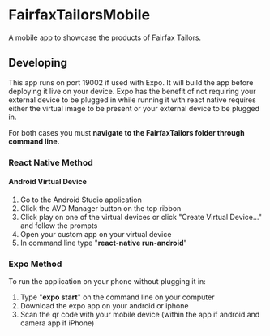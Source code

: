 # FairfaxTailorsMobile
A mobile app to showcase the products of Fairfax Tailors.

## Developing

This app runs on port 19002 if used with Expo. It will build the app before deploying it live on your device. Expo has the benefit of not requiring your external device to be plugged in while running it with react native requires either the virtual image to be present or your external device to be plugged in.

For both cases you must **navigate to the FairfaxTailors folder through command line.**

### React Native Method
#### Android Virtual Device
1. Go to the Android Studio application
2. Click the AVD Manager button on the top ribbon
3. Click play on one of the virtual devices or click "Create Virtual Device..." and follow the prompts
4. Open your custom app on your virtual device
5. In command line type "**react-native run-android**"

### Expo Method
To run the application on your phone without plugging it in: 
1. Type "**expo start**" on the command line on your computer
2. Download the expo app on your android or iphone
3. Scan the qr code with your mobile device (within the app if android and camera app if iPhone)
